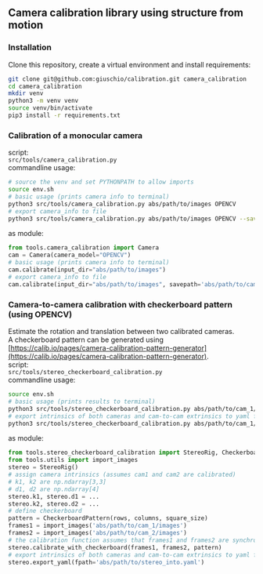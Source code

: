 ## Camera calibration library using structure from motion

### Installation
Clone this repository, create a virtual environment and install requirements:
```bash
git clone git@github.com:giuschio/calibration.git camera_calibration
cd camera_calibration
mkdir venv
python3 -m venv venv
source venv/bin/activate
pip3 install -r requirements.txt
```


### Calibration of a monocular camera
script:    
`src/tools/camera_calibration.py`    
commandline usage:    
```bash
# source the venv and set PYTHONPATH to allow imports
source env.sh
# basic usage (prints camera info to terminal)
python3 src/tools/camera_calibration.py abs/path/to/images OPENCV
# export camera_info to file
python3 src/tools/camera_calibration.py abs/path/to/images OPENCV --savepath abs/path/to/camera_info.txt
```
as module:
```python
from tools.camera_calibration import Camera
cam = Camera(camera_model="OPENCV")
# basic usage (prints camera info to terminal)
cam.calibrate(input_dir="abs/path/to/images")
# export camera_info to file
cam.calibrate(input_dir="abs/path/to/images", savepath='abs/path/to/camera_info.txt')
```


### Camera-to-camera calibration with checkerboard pattern (using OPENCV)
Estimate the rotation and translation between two calibrated cameras.   
A checkerboard pattern can be generated using [https://calib.io/pages/camera-calibration-pattern-generator](https://calib.io/pages/camera-calibration-pattern-generator).   
script:    
`src/tools/stereo_checkerboard_calibration.py`    
commandline usage:    
```bash
source env.sh
# basic usage (prints results to terminal)
python3 src/tools/stereo_checkerboard_calibration.py abs/path/to/cam_1/images abs/path/to/cam_2/images abs/path/to/cam_1/info.txt abs/path/to/cam_2/info.txt --checkerboard ROWSxCOLUMNSxSQUARE_SIZE
# export intrinsics of both cameras and cam-to-cam extrinsics to yaml file
python3 src/tools/stereo_checkerboard_calibration.py abs/path/to/cam_1/images abs/path/to/cam_2/images abs/path/to/cam_1/info.txt abs/path/to/cam_2/info.txt --checkerboard ROWSxCOLUMNSxSQUARE_SIZE --savepath abs/path/to/stereo_camera_info.yaml
```
as module:
```python
from tools.stereo_checkerboard_calibration import StereoRig, CheckerboardPattern
from tools.utils import import_images
stereo = StereoRig()
# assign camera intrinsics (assumes cam1 and cam2 are calibrated)
# k1, k2 are np.ndarray[3,3]
# d1, d2 are np.ndarray[4]
stereo.k1, stereo.d1 = ...
stereo.k2, stereo.d2 = ...
# define checkerboard
pattern = CheckerboardPattern(rows, columns, square_size)
frames1 = import_images('abs/path/to/cam_1/images')
frames2 = import_images('abs/path/to/cam_2/images')
# the calibration function assumes that frames1 and frames2 are synchronized (i.e. the i-th image in frames1 must correspond to the i-th image in frames2)
stereo.calibrate_with_checkerboard(frames1, frames2, pattern)
# export intrinsics of both cameras and cam-to-cam extrinsics to yaml file
stereo.export_yaml(fpath='abs/path/to/stereo_into.yaml')
```